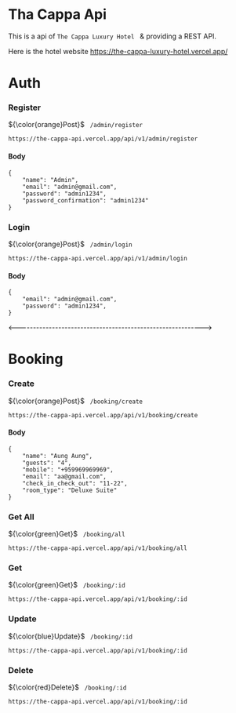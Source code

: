 # Tha Cappa Api

This is a api of `The Cappa Luxury Hotel ` & providing a REST
API.

Here is the hotel website https://the-cappa-luxury-hotel.vercel.app/

# Auth

### Register

${\color{orange}Post}$ ` /admin/register`

    https://the-cappa-api.vercel.app/api/v1/admin/register

#### Body

    {
        "name": "Admin",
        "email": "admin@gmail.com",
        "password": "admin1234",
        "password_confirmation": "admin1234"
    }

### Login

${\color{orange}Post}$ ` /admin/login`

    https://the-cappa-api.vercel.app/api/v1/admin/login

#### Body

    {
        "email": "admin@gmail.com",
        "password": "admin1234",
    }

<----------------------------------------------------------->

# Booking

### Create

${\color{orange}Post}$ ` /booking/create`

    https://the-cappa-api.vercel.app/api/v1/booking/create

#### Body

    {
        "name": "Aung Aung",
        "guests": "4",
        "mobile": "+959969969969",
        "email": "aa@gmail.com",
        "check_in_check_out": "11-22",
        "room_type": "Deluxe Suite"
    }

### Get All

${\color{green}Get}$ ` /booking/all`

    https://the-cappa-api.vercel.app/api/v1/booking/all

### Get 

${\color{green}Get}$ ` /booking/:id`

    https://the-cappa-api.vercel.app/api/v1/booking/:id

### Update 

${\color{blue}Update}$ ` /booking/:id`

    https://the-cappa-api.vercel.app/api/v1/booking/:id

### Delete 

${\color{red}Delete}$ ` /booking/:id`

    https://the-cappa-api.vercel.app/api/v1/booking/:id
